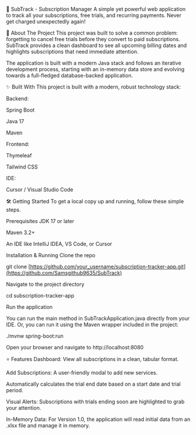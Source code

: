 🚀 SubTrack - Subscription Manager
A simple yet powerful web application to track all your subscriptions, free trials, and recurring payments. Never get charged unexpectedly again!

🎯 About The Project
This project was built to solve a common problem: forgetting to cancel free trials before they convert to paid subscriptions. SubTrack provides a clean dashboard to see all upcoming billing dates and highlights subscriptions that need immediate attention.

The application is built with a modern Java stack and follows an iterative development process, starting with an in-memory data store and evolving towards a full-fledged database-backed application.

✨ Built With
This project is built with a modern, robust technology stack:

Backend:

Spring Boot

Java 17

Maven

Frontend:

Thymeleaf

Tailwind CSS

IDE:

Cursor / Visual Studio Code

🛠️ Getting Started
To get a local copy up and running, follow these simple steps.

Prerequisites
JDK 17 or later

Maven 3.2+

An IDE like IntelliJ IDEA, VS Code, or Cursor

Installation & Running
Clone the repo

git clone [https://github.com/your_username/subscription-tracker-app.git](https://github.com/Samsgithub9635/SubTrack)

Navigate to the project directory

cd subscription-tracker-app

Run the application

You can run the main method in SubTrackApplication.java directly from your IDE.
Or, you can run it using the Maven wrapper included in the project:

./mvnw spring-boot:run

Open your browser and navigate to http://localhost:8080

⭐ Features
Dashboard: View all subscriptions in a clean, tabular format.

Add Subscriptions: A user-friendly modal to add new services.

Automatically calculates the trial end date based on a start date and trial period.

Visual Alerts: Subscriptions with trials ending soon are highlighted to grab your attention.

In-Memory Data: For Version 1.0, the application will read initial data from an .xlsx file and manage it in memory.
